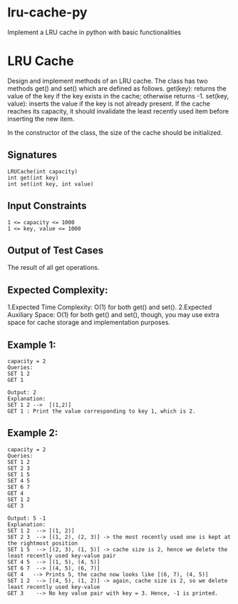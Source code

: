 # lru-cache-py
Implement a LRU cache in python with basic functionalities 

# LRU Cache

Design and implement methods of an LRU cache. The class has two methods get() and set() which are defined as follows.
get(key): returns the value of the key if the key exists in the cache; otherwise returns -1.
set(key, value): inserts the value if the key is not already present. If the cache reaches its capacity, it should invalidate the least recently used item before inserting the new item.

In the constructor of the class, the size of the cache should be initialized.

## Signatures
```
LRUCache(int capacity)
int get(int key)
int set(int key, int value)
```

## Input Constraints
```
1 <= capacity <= 1000
1 <= key, value <= 1000
```

## Output of Test Cases
The result of all get operations.


## Expected Complexity:
1.Expected Time Complexity: O(1) for both get() and set().
2.Expected Auxiliary Space: O(1) for both get() and set(), though, you may use extra space for cache storage and implementation purposes.


## Example 1:
```
capacity = 2
Queries:
SET 1 2 
GET 1

Output: 2
Explanation:
SET 1 2 -->  [(1,2)]
GET 1 : Print the value corresponding to key 1, which is 2.
```

## Example 2:

```
capacity = 2
Queries:
SET 1 2 
SET 2 3 
SET 1 5
SET 4 5 
SET 6 7 
GET 4 
SET 1 2 
GET 3

Output: 5 -1
Explanation: 
SET 1 2  --> [(1, 2)]
SET 2 3  --> [(1, 2), (2, 3)] -> the most recently used one is kept at the rightmost position
SET 1 5  --> [(2, 3), (1, 5)] -> cache size is 2, hence we delete the least recently used key-value pair
SET 4 5  --> [(1, 5), (4, 5)]
SET 6 7  --> [(4, 5), (6, 7)]
GET 4   --> Prints 5, the cache now looks like [(6, 7), (4, 5)]
SET 1 2  --> [(4, 5), (1, 2)] -> again, cache size is 2, so we delete least recently used key-value
GET 3    --> No key value pair with key = 3. Hence, -1 is printed.
```